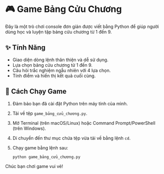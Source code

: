 # 🎮 Game Bảng Cửu Chương

Đây là một trò chơi console đơn giản được viết bằng Python để giúp người dùng học và luyện tập bảng cửu chương từ 1 đến 9.

## ✨ Tính Năng

- Giao diện dòng lệnh thân thiện và dễ sử dụng.
- Lựa chọn bảng cửu chương từ 1 đến 9.
- Câu hỏi trắc nghiệm ngẫu nhiên với 4 lựa chọn.
- Tính điểm và hiển thị kết quả cuối cùng.

## 🚀 Cách Chạy Game

1.  Đảm bảo bạn đã cài đặt Python trên máy tính của mình.
2.  Tải về tệp `game_bảng_cửu_chương.py`.
3.  Mở Terminal (trên macOS/Linux) hoặc Command Prompt/PowerShell (trên Windows).
4.  Di chuyển đến thư mục chứa tệp vừa tải về bằng lệnh `cd`.
5.  Chạy game bằng lệnh sau:

    ```bash
    python game_bảng_cửu_chương.py
    ```

Chúc bạn chơi game vui vẻ!
